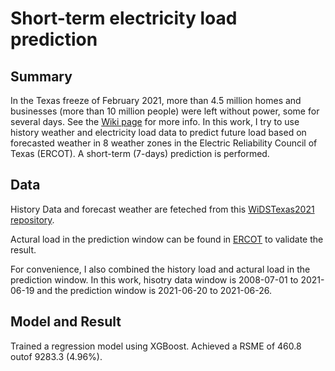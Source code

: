 # Short-term electricity load prediction

## Summary
In the Texas freeze of February 2021, more than 4.5 million homes and businesses (more than 10 million people) were left without power, some for several days. See the [Wiki page](https://en.wikipedia.org/wiki/2021_Texas_power_crisis) for more info. In this work, I try to use history weather and electricity load data to predict future load based on forecasted weather in 8 weather zones in the Electric Reliability Council of Texas (ERCOT). A short-term (7-days) prediction is performed.

## Data
History Data and forecast weather are feteched from this [WiDSTexas2021 repository](https://github.com/WiDSTexas2021/datathon-code/tree/main/data).

Actural load in the prediction window can be found in [ERCOT](http://mis.ercot.com/misapp/GetReports.do?reportTypeId=13101&reportTitle=Actual%20System%20Load%20by%20Weather%20Zone) to validate the result.

For convenience, I also combined the history load and actural load in the prediction window. 
In this work, hisotry data window is 2008-07-01 to 2021-06-19 and the prediction window is 2021-06-20 to 2021-06-26.

## Model and Result
Trained a regression model using XGBoost. Achieved a RSME of 460.8 outof 9283.3 (4.96%).